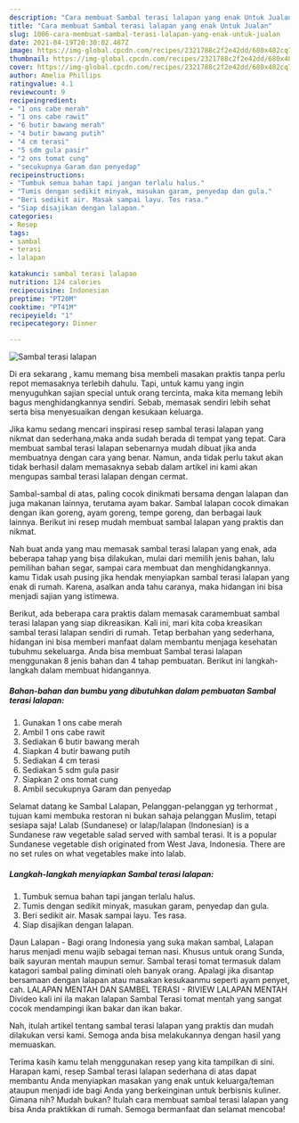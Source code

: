 ```yaml
---
description: "Cara membuat Sambal terasi lalapan yang enak Untuk Jualan"
title: "Cara membuat Sambal terasi lalapan yang enak Untuk Jualan"
slug: 1006-cara-membuat-sambal-terasi-lalapan-yang-enak-untuk-jualan
date: 2021-04-19T20:30:02.487Z
image: https://img-global.cpcdn.com/recipes/2321788c2f2e42dd/680x482cq70/sambal-terasi-lalapan-foto-resep-utama.jpg
thumbnail: https://img-global.cpcdn.com/recipes/2321788c2f2e42dd/680x482cq70/sambal-terasi-lalapan-foto-resep-utama.jpg
cover: https://img-global.cpcdn.com/recipes/2321788c2f2e42dd/680x482cq70/sambal-terasi-lalapan-foto-resep-utama.jpg
author: Amelia Phillips
ratingvalue: 4.1
reviewcount: 9
recipeingredient:
- "1 ons cabe merah"
- "1 ons cabe rawit"
- "6 butir bawang merah"
- "4 butir bawang putih"
- "4 cm terasi"
- "5 sdm gula pasir"
- "2 ons tomat cung"
- "secukupnya Garam dan penyedap"
recipeinstructions:
- "Tumbuk semua bahan tapi jangan terlalu halus."
- "Tumis dengan sedikit minyak, masukan garam, penyedap dan gula."
- "Beri sedikit air. Masak sampai layu. Tes rasa."
- "Siap disajikan dengan lalapan."
categories:
- Resep
tags:
- sambal
- terasi
- lalapan

katakunci: sambal terasi lalapan 
nutrition: 124 calories
recipecuisine: Indonesian
preptime: "PT20M"
cooktime: "PT41M"
recipeyield: "1"
recipecategory: Dinner

---
```



![Sambal terasi lalapan](https://img-global.cpcdn.com/recipes/2321788c2f2e42dd/680x482cq70/sambal-terasi-lalapan-foto-resep-utama.jpg)

Di era  sekarang , kamu memang bisa membeli masakan praktis tanpa perlu repot memasaknya terlebih dahulu. Tapi, untuk kamu yang ingin menyuguhkan sajian special untuk orang tercinta, maka kita memang lebih bagus menghidangkannya sendiri. Sebab, memasak sendiri lebih sehat serta bisa menyesuaikan dengan kesukaan keluarga.

Jika kamu sedang mencari inspirasi resep sambal terasi lalapan yang nikmat dan sederhana,maka anda sudah berada di tempat yang tepat. Cara membuat sambal terasi lalapan  sebenarnya mudah dibuat jika anda membuatnya dengan cara yang benar. Namun, anda tidak perlu takut akan tidak berhasil dalam memasaknya 
sebab dalam artikel ini kami akan mengupas sambal terasi lalapan dengan cermat.  

Sambal-sambal di atas, paling cocok dinikmati bersama dengan lalapan dan juga makanan lainnya, terutama ayam bakar. Sambal lalapan cocok dimakan dengan ikan goreng, ayam goreng, tempe goreng, dan berbagai lauk lainnya. Berikut ini resep mudah membuat sambal lalapan yang praktis dan nikmat.

Nah buat anda yang mau memasak sambal terasi lalapan yang enak, ada beberapa tahap yang bisa dilakukan, mulai dari memilih jenis bahan, lalu pemilihan bahan segar, sampai cara membuat dan menghidangkannya. kamu Tidak usah pusing jika hendak menyiapkan sambal terasi lalapan yang enak di rumah. Karena, asalkan anda  tahu caranya, maka hidangan ini bisa menjadi sajian yang istimewa.

Berikut, ada beberapa cara praktis  dalam memasak caramembuat sambal terasi lalapan yang siap dikreasikan. Kali ini, mari kita coba kreasikan sambal terasi lalapan sendiri di rumah. Tetap berbahan yang sederhana, hidangan ini bisa memberi manfaat dalam membantu menjaga kesehatan tubuhmu sekeluarga. Anda bisa membuat Sambal terasi lalapan menggunakan 8 jenis bahan dan 4 tahap pembuatan. Berikut ini langkah-langkah dalam membuat hidangannya.

<!--inarticleads1-->

##### Bahan-bahan dan bumbu yang dibutuhkan dalam pembuatan Sambal terasi lalapan:

1. Gunakan 1 ons cabe merah
1. Ambil 1 ons cabe rawit
1. Sediakan 6 butir bawang merah
1. Siapkan 4 butir bawang putih
1. Sediakan 4 cm terasi
1. Sediakan 5 sdm gula pasir
1. Siapkan 2 ons tomat cung
1. Ambil secukupnya Garam dan penyedap


Selamat datang ke Sambal Lalapan, Pelanggan-pelanggan yg terhormat , tujuan kami membuka restoran ni bukan sahaja pelanggan Muslim, tetapi sesiapa saja! Lalab (Sundanese) or lalap/lalapan (Indonesian) is a Sundanese raw vegetable salad served with sambal terasi. It is a popular Sundanese vegetable dish originated from West Java, Indonesia. There are no set rules on what vegetables make into lalab. 

<!--inarticleads2-->

##### Langkah-langkah menyiapkan Sambal terasi lalapan:

1. Tumbuk semua bahan tapi jangan terlalu halus.
1. Tumis dengan sedikit minyak, masukan garam, penyedap dan gula.
1. Beri sedikit air. Masak sampai layu. Tes rasa.
1. Siap disajikan dengan lalapan.


Daun Lalapan - Bagi orang Indonesia yang suka makan sambal, Lalapan harus menjadi menu wajib sebagai teman nasi. Khusus untuk orang Sunda, baik sayuran mentah maupun semur. Sambal terasi tomat termasuk dalam katagori sambal paling diminati oleh banyak orang. Apalagi jika disantap bersamaan dengan lalapan atau masakan kesukaanmu seperti ayam penyet, cah. LALAPAN MENTAH DAN SAMBEL TERASI - RIVIEW LALAPAN MENTAH Divideo kali ini ila makan lalapan Sambal Terasi tomat mentah yang sangat cocok mendampingi ikan bakar dan ikan bakar. 

Nah, itulah artikel tentang  sambal terasi lalapan  yang praktis dan mudah dilakukan versi kami. Semoga anda bisa melakukannya dengan hasil yang memuaskan. 

Terima kasih kamu telah menggunakan resep yang kita tampilkan di sini. Harapan kami, resep  Sambal terasi lalapan sederhana di atas dapat membantu Anda menyiapkan masakan yang enak untuk keluarga/teman ataupun menjadi ide bagi Anda yang berkeinginan untuk berbisnis kuliner. Gimana nih? Mudah bukan? Itulah cara membuat sambal terasi lalapan yang bisa Anda praktikkan di rumah. Semoga bermanfaat dan selamat mencoba!

